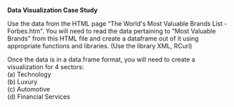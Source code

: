 <b>Data Visualization Case Study</b>

Use the data from the HTML page “The World's Most Valuable Brands List - Forbes.htm”. You will
need to read the data pertaining to “Most Valuable Brands” from this HTML file and create a
dataframe out of it using appropriate functions and libraries. (Use the library XML, RCurl)

Once the data is in a data.frame format, you will need to create a visualization for 4 sectors:<br>
(a) Technology<br>
(b) Luxury<br>
(c) Automotive<br>
(d) Financial Services
